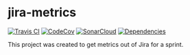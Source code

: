 # jira-metrics
[![Travis CI](https://img.shields.io/travis/com/lugark/jira-metrics?label=TravisCI)](https://travis-ci.com/github/lugark/jira-metrics)
[![CodeCov](https://img.shields.io/codecov/c/gh/lugark/jira-metrics?label=CodeCov)](https://codecov.io/gh/lugark/jira-metrics)
[![SonarCloud](https://img.shields.io/sonar/quality_gate/lugark_jira-metrics?server=https%3A%2F%2Fsonarcloud.io)](https://sonarcloud.io/dashboard?id=lugark_jira-metrics)
[![Dependencies](https://img.shields.io/librariesio/github/lugark/jira-metrics)](https://libraries.io/github/lugark/jira-metrics)

This project was created to get metrics out of Jira for a sprint.
